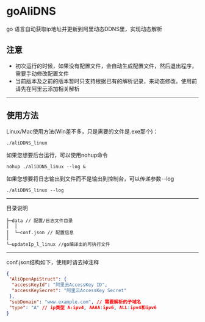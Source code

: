 # goAliDNS

go 语言自动获取ip地址并更新到阿里动态DDNS里，实现动态解析

## 注意

* 初次运行的时候，如果没有配置文件，会自动生成配置文件，然后退出程序，需要手动修改配置文件
* 当前版本及之前的版本暂时只支持根据已有的解析记录，来动态修改。使用前请先在阿里云添加相关解析

***

## 使用方法

Linux/Mac使用方法(Win差不多，只是需要的文件是.exe那个)：

```shell
./aliDDNS_linux
```

如果您想要后台运行，可以使用nohup命令

```shell
nohup ./aliDDNS_linux --log &
```

如果您想要将日志输出到文件而不是输出到控制台，可以传递参数--log

```shell
./aliDDNS_linux --log
```

***
目录说明

```
├─data // 配置/日志文件目录
│  │
│  └─conf.json // 配置信息
│
└─updateIp_l_linux //go编译出的可执行文件
```

***
conf.json结构如下，使用时请去掉注释

```json
{
 "AliOpenApiStruct": {
  "accessKeyId": "阿里云AccessKey ID",
  "accessKeySecret": "阿里云AccessKey Secret"
 },
 "subDomain": "www.example.com", // 需要解析的子域名
 "type": "A" // ip类型 A:ipv4, AAAA:ipv6, ALL:ipv4和ipv6
}
```